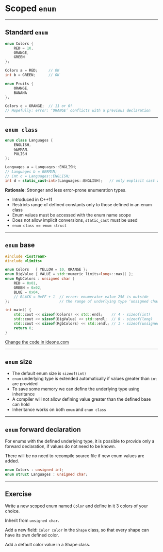 <!-- .slide: data-background="#111111" -->
# Scoped `enum`

___

## Standard `enum`

```cpp
enum Colors {
    RED = 10,
    ORANGE,
    GREEN
};

Colors a = RED;     // OK
int b = GREEN;      // OK

enum Fruits {
    ORANGE,
    BANANA
};

Colors c = ORANGE;  // 11 or 0?
// Hopefully: error: ‘ORANGE’ conflicts with a previous declaration
```

___

## `enum class`

```cpp
enum class Languages {
    ENGLISH,
    GERMAN,
    POLISH
};

Languages a = Languages::ENGLISH;
// Languages b = GERMAN;
// int c = Languages::ENGLISH;
int d = static_cast<int>(Languages::ENGLISH);   // only explicit cast allowed
```
<!-- .element: class="fragment fade-in" -->

**Rationale**: Stronger and less error-prone enumeration types.
<!-- .element: class="fragment fade-in" -->

* <!-- .element: class="fragment fade-in" --> Introduced in C++11
* <!-- .element: class="fragment fade-in" --> Restricts range of defined constants only to those defined in an enum class
* <!-- .element: class="fragment fade-in" --> Enum values must be accessed with the enum name scope
* <!-- .element: class="fragment fade-in" --> Does not allow implicit conversions, <code>static_cast</code> must be used
* <!-- .element: class="fragment fade-in" --> <code>enum class == enum struct</code>

___

## `enum` base

```cpp
#include <iostream>
#include <limits>

enum Colors   { YELLOW = 10, ORANGE };
enum BigValue { VALUE = std::numeric_limits<long>::max() };
enum RgbColors : unsigned char {
    RED = 0x01,
    GREEN = 0x02,
    BLUE = 0x04,
    // BLACK = 0xFF + 1  // error: enumerator value 256 is outside
};                       // the range of underlying type ‘unsigned char’

int main() {
    std::cout << sizeof(Colors) << std::endl;    // 4 - sizeof(int)
    std::cout << sizeof(BigValue) << std::endl;  // 8 - sizeof(long)
    std::cout << sizeof(RgbColors) << std::endl; // 1 - sizeof(unsigned char)
    return 0;
}
```

[Change the code in ideone.com](https://ideone.com/e.js/8sR1XK)

___

## `enum` size

* <!-- .element: class="fragment fade-in" --> The default enum size is <code>sizeof(int)</code>
* <!-- .element: class="fragment fade-in" --> <code>enum</code> underlying type is extended automatically if values greater than <code>int</code> are provided
* <!-- .element: class="fragment fade-in" --> To save some memory we can define the underlying type using inheritance
* <!-- .element: class="fragment fade-in" --> A compiler will not allow defining value greater than the defined base can hold
* <!-- .element: class="fragment fade-in" --> Inheritance works on both <code>enum</code> and <code>enum class</code>

___

## `enum` forward declaration

For enums with the defined underlying type, it is possible to provide only a forward declaration, if values do not need to be known.
<!-- .element: class="fragment fade-in" -->

There will be no need to recompile source file if new enum values are added.
<!-- .element: class="fragment fade-in" -->

```cpp
enum Colors : unsigned int;
enum struct Languages : unsigned char;
```
<!-- .element: class="fragment fade-in" -->

___

## Exercise

Write a new scoped enum named `Color` and define in it 3 colors of your choice.

Inherit from `unsigned char`.

Add a new field: `Color color` in the `Shape` class, so that every shape can have its own defined color.

Add a default color value in a Shape class.

